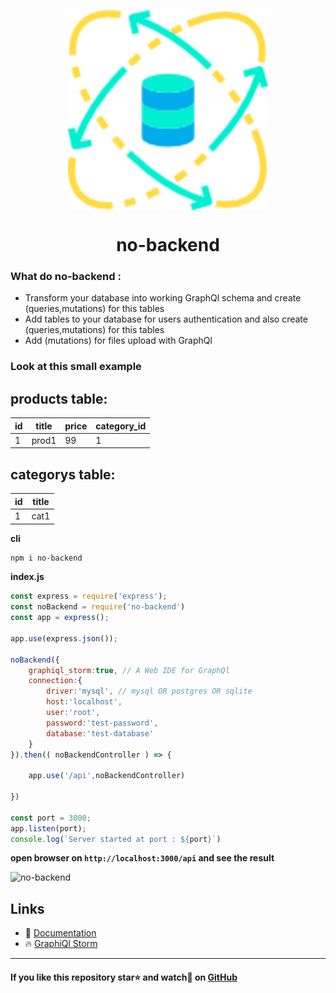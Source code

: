 <p align="center"><img align="center" style="width:320px" src="/no-backend.png"/></p>
<h1 align="center"> no-backend </h1>

### What do no-backend :
* Transform your database into working GraphQl schema and create (queries,mutations) for this tables
* Add tables to your database for users authentication and also create (queries,mutations) for this tables
* Add (mutations) for files upload with GraphQl

### Look at this small example 

products table:
------------------------------------
| id | title | price | category_id |
-----| ------|-------|-------------|
| 1  | prod1 | 99    | 1           |

categorys table:
-------------
 id | title |
----| ------|
 1  | cat1  |
 
 
**cli**
```bash
npm i no-backend
```
**index.js**
```js
const express = require('express');
const noBackend = require('no-backend')
const app = express();

app.use(express.json());

noBackend({ 
    graphiql_storm:true, // A Web IDE for GraphQl
    connection:{
        driver:'mysql', // mysql OR postgres OR sqlite
        host:'localhost',
        user:'root',
        password:'test-password',
        database:'test-database'
    }
}).then(( noBackendController ) => {

    app.use('/api',noBackendController)

})

const port = 3000;
app.listen(port);
console.log(`Server started at port : ${port}`)
```
**open browser on ```http://localhost:3000/api``` and see the result**

![no-backend](/no-backend-resultat.png)


## Links
* 📘 [Documentation](/docs)
* 🔥 [GraphiQl Storm](https://github.com/Gherciu/graphiql-storm)

-------------------------------------------------------------------------------------------------------

#### If you like this repository star⭐ and watch👀 on  [GitHub](https://github.com/Gherciu/no-backend)


